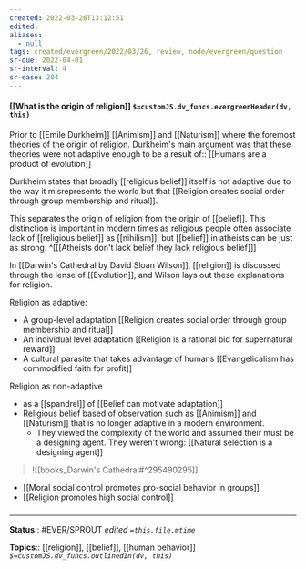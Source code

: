```yaml
---
created: 2022-03-26T13:12:51 
edited: 
aliases:
  - null
tags: created/evergreen/2022/03/26, review, node/evergreen/question
sr-due: 2022-04-01
sr-interval: 4
sr-ease: 204
---
```


#### [[What is the origin of religion]] `$=customJS.dv_funcs.evergreenHeader(dv, this)`

Prior to [[Emile Durkheim]] [[Animism]] and [[Naturism]] where the foremost theories of the origin of religion.
Durkheim's main argument was that these theories were not adaptive enough to be a 
result of:: [[Humans are a product of evolution]]

Durkheim states that 
broadly [[religious belief]] itself is not adaptive due to the way it misrepresents the world but that [[Religion creates social order through group membership and ritual]].

This separates the origin of religion from the origin of [[belief]]. This distinction is important in modern times as religious people often associate lack of [[religious belief]] as [[nihilism]], but [[belief]] in atheists can be just as strong. 
^[[[Atheists don't lack belief they lack religious belief]]]


In [[Darwin's Cathedral by David Sloan Wilson]], [[religion]] is discussed through the lense of [[Evolution]], and Wilson lays out these explanations for religion.

Religion as adaptive:
- A group-level adaptation [[Religion creates social order through group membership and ritual]]
- An individual level adaptation [[Religion is a rational bid for supernatural reward]]
- A cultural parasite that takes advantage of humans [[Evangelicalism has commodified faith for profit]]

Religion as non-adaptive
- as a [[spandrel]] of [[Belief can motivate adaptation]]
- Religious belief based of observation such as [[Animism]] and [[Naturism]] that is no longer adaptive in a modern environment.
	- They viewed the complexity of the world and assumed their must be a designing agent. They weren't wrong: [[Natural selection is a designing agent]]



> ![[books_Darwin's Cathedral#^295490295]]

- [[Moral social control promotes pro-social behavior in groups]]
- [[Religion promotes high social control]]

### <hr class="footnote"/>

**Status**:: #EVER/SPROUT
*edited `=this.file.mtime`*

**Topics**:: [[religion]], [[belief]], [[human behavior]]
*`$=customJS.dv_funcs.outlinedIn(dv, this)`*
